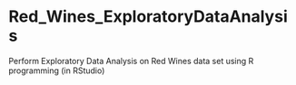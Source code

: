 # Red_Wines_ExploratoryDataAnalysis
Perform Exploratory Data Analysis on Red Wines data set using R programming (in RStudio)
